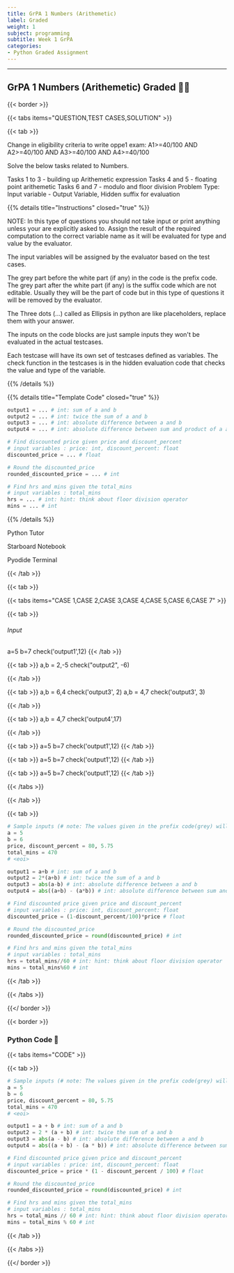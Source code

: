 ```yaml
---
title: GrPA 1 Numbers (Arithemetic) 
label: Graded
weight: 1
subject: programming
subtitle: Week 1 GrPA
categories:
- Python Graded Assignment
---
```


---

## GrPA 1 Numbers (Arithemetic) Graded 👨‍💻

{{< border >}}

{{< tabs items="QUESTION,TEST CASES,SOLUTION" >}}

{{< tab >}}

Change in eligibility criteria to write oppe1 exam:
A1>=40/100 AND A2>=40/100 AND A3>=40/100 AND A4>=40/100

Solve the below tasks related to Numbers.

Tasks 1 to 3 - building up Arithemetic expression
Tasks 4 and 5 - floating point arithemetic
Tasks 6 and 7 - modulo and floor division
Problem Type: Input variable - Output Variable, Hidden suffix for evaluation

{{% details title="Instructions"  closed="true" %}}

NOTE: In this type of questions you should not take input or print anything unless your are explicitly asked to. Assign the result of the required computation to the correct variable name as it will be evaluated for type and value by the evaluator.

The input variables will be assigned by the evaluator based on the test cases.

The grey part before the white part (if any) in the code is the prefix code. The grey part after the white part (if any) is the suffix code which are not editable. Usually they will be the part of code but in this type of questions it will be removed by the evaluator.

The Three dots (...) called as Ellipsis in python are like placeholders, replace them with your answer.

The inputs on the code blocks are just sample inputs they won't be evaluated in the actual testcases.

Each testcase will have its own set of testcases defined as variables. The check function in the testcases is in the hidden evaluation code that checks the value and type of the variable.

{{% /details %}}

{{% details title="Template Code" closed="true" %}}

```python
output1 = ... # int: sum of a and b
output2 = ... # int: twice the sum of a and b
output3 = ... # int: absolute difference between a and b
output4 = ... # int: absolute difference between sum and product of a and b

# Find discounted price given price and discount_percent
# input variables : price: int, discount_percent: float
discounted_price = ... # float

# Round the discounted_price
rounded_discounted_price = ... # int

# Find hrs and mins given the total_mins
# input variables : total_mins
hrs = ... # int: hint: think about floor division operator
mins = ... # int
```

{{% /details %}}

Python Tutor

Starboard Notebook

Pyodide Terminal

{{< /tab >}}

{{< tab >}}

{{< tabs items="CASE 1,CASE 2,CASE 3,CASE 4,CASE 5,CASE 6,CASE 7" >}}

{{< tab >}}

###### Input

a=5
b=7
check('output1',12)
{{< /tab >}}

{{< tab >}}
a,b = 2,-5
check("output2", -6)

{{< /tab >}}

{{< tab >}}
a,b  = 6,4
check('output3', 2)
a,b = 4,7
check('output3', 3)

{{< /tab >}}

{{< tab >}}
a,b = 4,7
check('output4',17)

{{< /tab >}}

{{< tab >}}
a=5
b=7
check('output1',12)
{{< /tab >}}

{{< tab >}}
a=5
b=7
check('output1',12)
{{< /tab >}}

{{< tab >}}
a=5
b=7
check('output1',12)
{{< /tab >}}

{{< /tabs >}}
    
{{< /tab >}}

{{< tab >}}

```python {linenos=table,linenostart=1}
# Sample inputs (# note: The values given in the prefix code(grey) will be changed by the autograder according to the testcase while running them.
a = 5
b = 6
price, discount_percent = 80, 5.75
total_mins = 470
# <eoi>

output1 = a+b # int: sum of a and b
output2 = 2*(a+b) # int: twice the sum of a and b
output3 = abs(a-b) # int: absolute difference between a and b
output4 = abs((a+b) - (a*b)) # int: absolute difference between sum and product of a and b

# Find discounted price given price and discount_percent
# input variables : price: int, discount_percent: float
discounted_price = (1-discount_percent/100)*price # float

# Round the discounted_price
rounded_discounted_price = round(discounted_price) # int

# Find hrs and mins given the total_mins
# input variables : total_mins
hrs = total_mins//60 # int: hint: think about floor division operator
mins = total_mins%60 # int

```

{{< /tab >}}

{{< /tabs >}}

{{</ border >}}

{{< border >}}

### Python Code 🧠

{{< tabs items="CODE" >}}

{{< tab >}}

```python {linenos=table,linenostart=1}
# Sample inputs (# note: The values given in the prefix code(grey) will be changed by the autograder according to the testcase while running them.
a = 5
b = 6
price, discount_percent = 80, 5.75
total_mins = 470
# <eoi>

output1 = a + b # int: sum of a and b
output2 = 2 * (a + b) # int: twice the sum of a and b
output3 = abs(a - b) # int: absolute difference between a and b
output4 = abs((a + b) - (a * b)) # int: absolute difference between sum and product of a and b

# Find discounted price given price and discount_percent
# input variables : price: int, discount_percent: float
discounted_price = price * (1 - discount_percent / 100) # float

# Round the discounted_price
rounded_discounted_price = round(discounted_price) # int

# Find hrs and mins given the total_mins
# input variables : total_mins
hrs = total_mins // 60 # int: hint: think about floor division operator
mins = total_mins % 60 # int
```

{{< /tab >}}

{{< /tabs >}}

{{</ border >}}